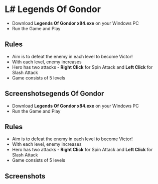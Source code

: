 # L# Legends Of Gondor
-  Download **Legends Of Gondor x84.exe** on your Windows PC
- Run the Game and Play

## Rules
 - Aim is to defeat the enemy in each level to become Victor!
 - With each level, enemy increases
 - Hero has two attacks - **Right Click** for Spin Attack and **Left Click** for Slash Attack
 - Game consists of 5 levels 


## Screenshotsegends Of Gondor
-  Download **Legends Of Gondor x84.exe** on your Windows PC
- Run the Game and Play

## Rules
 - Aim is to defeat the enemy in each level to become Victor!
 - With each level, enemy increases
 - Hero has two attacks - **Right Click** for Spin Attack and **Left Click** for Slash Attack
 - Game consists of 5 levels 


## Screenshots
